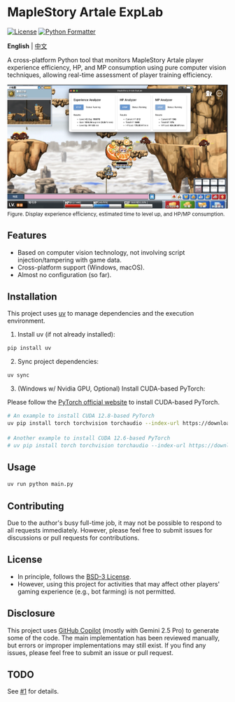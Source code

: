 # MapleStory Artale ExpLab

[![License](https://img.shields.io/badge/License-BSD_3--Clause-blue.svg?style=flat-square)](https://opensource.org/licenses/BSD-3-Clause)
[![Python Formatter](https://img.shields.io/badge/Python_Formatter-ruff-black?style=flat-square)](https://github.com/astral-sh/ruff)

**English** | [中文](README.zh.md)

A cross-platform Python tool that monitors MapleStory Artale player experience efficiency, HP, and MP consumption using pure computer vision techniques, allowing real-time assessment of player training efficiency.

![Demo](docs/images/demo.png)
<small>Figure. Display experience efficiency, estimated time to level up, and HP/MP consumption.</small>

## Features

- Based on computer vision technology, not involving script injection/tampering with game data.
- Cross-platform support (Windows, macOS).
- Almost no configuration (so far).

## Installation

This project uses [uv](https://github.com/astral-sh/uv) to manage dependencies and the execution environment.

1. Install uv (if not already installed):

```bash
pip install uv
```

2. Sync project dependencies:

```bash
uv sync
```

3. (Windows w/ Nvidia GPU, Optional) Install CUDA-based PyTorch:

Please follow the [PyTorch official website](https://pytorch.org/get-started/locally/) to install CUDA-based PyTorch.

```bash
# An example to install CUDA 12.8-based PyTorch
uv pip install torch torchvision torchaudio --index-url https://download.pytorch.org/whl/cu128

# Another example to install CUDA 12.6-based PyTorch
# uv pip install torch torchvision torchaudio --index-url https://download.pytorch.org/whl/cu126
```

## Usage

```bash
uv run python main.py
```

## Contributing

Due to the author's busy full-time job, it may not be possible to respond to all requests immediately. However, please feel free to submit issues for discussions or pull requests for contributions.

## License

- In principle, follows the [BSD-3 License](./LICENSE).
- However, using this project for activities that may affect other players' gaming experience (e.g., bot farming) is not permitted.

## Disclosure

This project uses [GitHub Copilot](https://github.com/features/copilot) (mostly with Gemini 2.5 Pro) to generate some of the code. The main implementation has been reviewed manually, but errors or improper implementations may still exist. If you find any issues, please feel free to submit an issue or pull request.

## TODO

See [#1](https://github.com/StephLin/maplestory-artale-explab/issues/1) for details.
